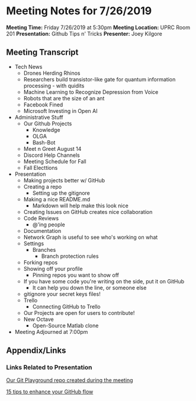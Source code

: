 # Meeting Notes for 7/26/2019	
**Meeting Time:** Friday 7/26/2019 at 5:30pm
**Meeting Location:** UPRC Room 201	
**Presentation:** Github Tips n' Tricks
**Presenter:** Joey Kilgore
## Meeting Transcript	
* Tech News
	* Drones Herding Rhinos
	* Researchers build transistor-like gate for quantum information processing - with quidits
	* Machine Learning to Recognize Depression from Voice	
	* Robots that are the size of an ant
	* Facebook Fined
	* Microsoft Investing in Open AI
* Administrative Stuff	
	* Our Github Projects
		* Knowledge
		* OLGA
		* Bash-Bot
	* Meet n Greet August 14
	* Discord Help Channels
	* Meeting Schedule for Fall	
	* Fall Electtions
* Presentation
	* Making projects better w/ GitHub
	* Creating a repo
		* Setting up the gitignore
	* Making a nice README.md
		* Markdown will help make this look nice
	* Creating Issues on GitHub creates nice collaboration
	* Code Reviews
		* @'ing people
	* Documentation
	* Network Graph is useful to see who's working on what
	* Settings
		* Branches
			* Branch protection rules
	* Forking repos
	* Showing off your profile
		* Pinning repos you want to show off
	* If you have some code you're writing on the side, put it on GitHub
		* It can help you down the line, or someone else
	* gitignore your secret keys files!
	* Trello
		* Connecting GitHub to Trello
	* Our Projects are open for users to contribute!
	* New Octave
		* Open-Source Matlab clone
* Meeting Adjourned at 7:00pm	
## Appendix/Links		
### Links Related to Presentation		
[Our Git Playground repo created during the meeting](https://github.com/cse-uprc/Playground)			

[15 tips to enhance your GitHub flow](https://hackernoon.com/15-tips-to-enhance-your-github-flow-6af7ceb0d8a3)	




